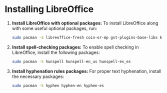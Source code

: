# Installing LibreOffice

1. **Install LibreOffice with optional packages:**
   To install LibreOffice along with some useful optional packages, run:

   ```bash
   sudo pacman -S libreoffice-fresh coin-or-mp gst-plugins-base-libs kio libmythes mythes-en mythes-es qt5-x11extras qt6-multimedia
   ```

2. **Install spell-checking packages:**
   To enable spell checking in LibreOffice, install the following packages:

   ```bash
   sudo pacman -S hunspell hunspell-en_us hunspell-es_es
   ```

3. **Install hyphenation rules packages:**
   For proper text hyphenation, install the necessary packages:

   ```bash
   sudo pacman -S hyphen hyphen-en hyphen-es
   ```
